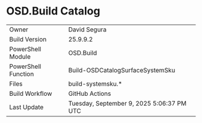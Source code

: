 ﻿# OSD.Build Catalog

| | |
|-|-|
| Owner | David Segura |
| Build Version | 25.9.9.2 |
| PowerShell Module | OSD.Build |
| PowerShell Function | Build-OSDCatalogSurfaceSystemSku |
| Files | build-systemsku.* |
| Build Workflow | GitHub Actions |
| Last Update | Tuesday, September 9, 2025 5:06:37 PM UTC |
